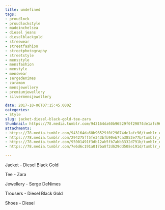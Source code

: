 ```yaml
---
title: undefined
tags:
- proudlock
- proudlockstyle
- madeinchelsea
- diesel jeans
- dieselblackgold
- streewear
- streetfashion
- streetphotography
- streetstyle
- mensstyle
- mensfashion
- menstyle
- menswear
- sergedenimes
- zaraman
- mensjewellery
- premiumjewellery
- silvermensjewellery

date: 2017-10-06T07:15:45.000Z
categories:
- Style
slug: jacket-diesel-black-gold-tee-zara
thumbnail: https://78.media.tumblr.com/943164da60b96529f0f29074de1afc96/tumblr_oxd27izcvF1rhrm24o1_540.jpg
attachments:
- https://78.media.tumblr.com/943164da60b96529f0f29074de1afc96/tumblr_oxd27izcvF1rhrm24o1_1280.jpg
- https://78.media.tumblr.com/294275ff5fe343bfb90eb7ca3852e77b/tumblr_oxd27izcvF1rhrm24o2_1280.jpg
- https://78.media.tumblr.com/95001491f3db12ab5fb7abb3332d791b/tumblr_oxd27izcvF1rhrm24o3_1280.jpg
- https://78.media.tumblr.com/7e6d6c191a017ba8f2d629dd508e191d/tumblr_oxd27izcvF1rhrm24o4_1280.jpg

---
```


Jacket - Diesel Black Gold 

  Tee - Zara  

  Jewellery - Serge DeNimes  

  Trousers - Diesel Black Gold 

  Shoes - Diesel
